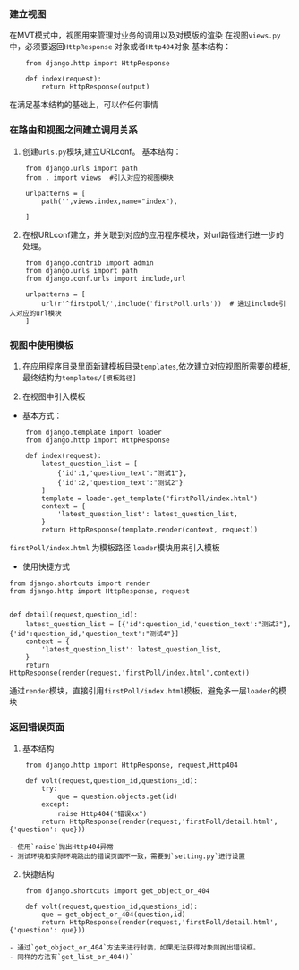 ### 建立视图
在MVT模式中，视图用来管理对业务的调用以及对模版的渲染
在视图`views.py`中，必须要返回`HttpResponse` 对象或者`Http404`对象
基本结构：
```
    from django.http import HttpResponse

    def index(request):
        return HttpResponse(output)
```
在满足基本结构的基础上，可以作任何事情

### 在路由和视图之间建立调用关系
1. 创建`urls.py`模块,建立URLconf。
基本结构：
```
    from django.urls import path
    from . import views  #引入对应的视图模块

    urlpatterns = [
        path('',views.index,name="index"),
    
    ]
```

2. 在根URLconf建立，并关联到对应的应用程序模块，对url路径进行进一步的处理。
```
    from django.contrib import admin
    from django.urls import path
    from django.conf.urls import include,url 

    urlpatterns = [
        url(r'^firstpoll/',include('firstPoll.urls'))  # 通过include引入对应的url模块
    ]
```

### 视图中使用模板
1. 在应用程序目录里面新建模板目录`templates`,依次建立对应视图所需要的模板,最终结构为`templates/[模板路径]`

2. 在视图中引入模板
- 基本方式：
```
    from django.template import loader
    from django.http import HttpResponse 

    def index(request):
        latest_question_list = [
            {'id':1,'question_text':"测试1"},
            {'id':2,'question_text':"测试2"}
        ]
        template = loader.get_template("firstPoll/index.html")
        context = {
            'latest_question_list': latest_question_list,
        }
        return HttpResponse(template.render(context, request))
```
`firstPoll/index.html` 为模板路径
`loader`模块用来引入模板

- 使用快捷方式
```
from django.shortcuts import render
from django.http import HttpResponse, request 


def detail(request,question_id):
    latest_question_list = [{'id':question_id,'question_text':"测试3"},{'id':question_id,'question_text':"测试4"}]
    context = {
        'latest_question_list': latest_question_list,
    }
    return HttpResponse(render(request,'firstPoll/index.html',context))

```
通过`render`模块，直接引用`firstPoll/index.html`模板，避免多一层`loader`的模块

### 返回错误页面
1. 基本结构
```
    from django.http import HttpResponse, request,Http404

    def volt(request,question_id,questions_id):
        try:
            que = question.objects.get(id)
        except:
            raise Http404("错误xx")
        return HttpResponse(render(request,'firstPoll/detail.html',{'question': que}))
```
    - 使用`raise`抛出Http404异常
    - 测试环境和实际环境跳出的错误页面不一致，需要到`setting.py`进行设置

2. 快捷结构
```
    from django.shortcuts import get_object_or_404

    def volt(request,question_id,questions_id):
        que = get_object_or_404(question,id)
        return HttpResponse(render(request,'firstPoll/detail.html',{'question': que}))
```
    - 通过`get_object_or_404`方法来进行封装，如果无法获得对象则抛出错误框。
    - 同样的方法有`get_list_or_404()`